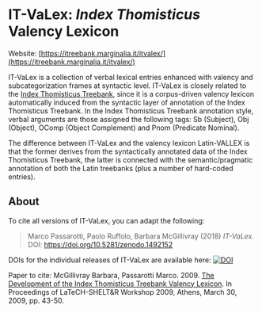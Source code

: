 # IT-VaLex: *Index Thomisticus* Valency Lexicon

Website: [https://itreebank.marginalia.it/itvalex/](https://itreebank.marginalia.it/itvalex/)

IT-VaLex is a collection of verbal lexical entries enhanced with valency and subcategorization frames at syntactic level. IT-VaLex is closely related to the [Index Thomisticus Treebank](https://itreebank.marginalia.it/), since it is a corpus-driven valency lexicon automatically induced from the syntactic layer of annotation of the Index Thomisticus Treebank. In the Index Thomisticus Treebank annotation style, verbal arguments are those assigned the following tags: Sb (Subject), Obj (Object), OComp (Object Complement) and Pnom (Predicate Nominal).

The difference between IT-VaLex and the valency lexicon Latin-VALLEX is that the former derives from the syntactically annotated data of the Index Thomisticus Treebank, the latter is connected with the semantic/pragmatic annotation of both the Latin treebanks (plus a number of hard-coded entries).

<!--Support (MySQL) database for *Index Thomisticus* Valency Lexicon.-->

## About

To cite all versions of IT-VaLex, you can adapt the following:

>Marco Passarotti, Paolo Ruffolo, Barbara McGillivray (2018) *IT-VaLex*. DOI: https://doi.org/10.5281/zenodo.1492152

DOIs for the individual releases of IT-VaLex are available here: [![DOI](https://zenodo.org/badge/DOI/10.5281/zenodo.1492152.svg)](https://doi.org/10.5281/zenodo.1492152)

Paper to cite:
McGillivray Barbara, Passarotti Marco. 2009. [The Development of the Index Thomisticus Treebank Valency Lexicon](https://aclanthology.info/pdf/W/W09/W09-0306.pdf). In Proceedings of LaTeCH-SHELT&R Workshop 2009, Athens, March 30, 2009, pp. 43-50.

